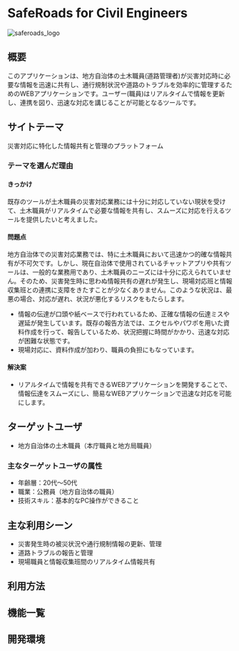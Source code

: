 # SafeRoads for Civil Engineers 

![saferoads_logo](https://github.com/user-attachments/assets/ae5b5989-6fe8-4a1c-b6ad-d7d3eeac05c6)

## 概要
このアプリケーションは、地方自治体の土木職員(道路管理者)が災害対応時に必要な情報を迅速に共有し、通行規制状況や道路のトラブルを効率的に管理するためのWEBアプリケーションです。ユーザー(職員)はリアルタイムで情報を更新し、連携を図り、迅速な対応を講じることが可能となるツールです。

## サイトテーマ
災害対応に特化した情報共有と管理のプラットフォーム

### テーマを選んだ理由
#### きっかけ
既存のツールが土木職員の災害対応業務には十分に対応していない現状を受けて、土木職員がリアルタイムで必要な情報を共有し、スムーズに対応を行えるツールを提供したいと考えました。

#### 問題点
地方自治体での災害対応業務では、特に土木職員において迅速かつ的確な情報共有が不可欠です。しかし、現在自治体で使用されているチャットアプリや共有ツールは、一般的な業務用であり、土木職員のニーズには十分に応えられていません。そのため、災害発生時に思わぬ情報共有の遅れが発生し、現場対応班と情報収集班との連携に支障をきたすことが少なくありません。このような状況は、最悪の場合、対応が遅れ、状況が悪化するリスクをもたらします。
- 情報の伝達が口頭や紙ベースで行われているため、正確な情報の伝達ミスや遅延が発生しています。既存の報告方法では、エクセルやパワポを用いた資料作成を行って、報告しているため、状況把握に時間がかかり、迅速な対応が困難な状態です。
- 現場対応に、資料作成が加わり、職員の負担にもなっています。

#### 解決案
- リアルタイムで情報を共有できるWEBアプリケーションを開発することで、情報伝達をスムーズにし、簡易なWEBアプリケーションで迅速な対応を可能にします。

## ターゲットユーザ
- 地方自治体の土木職員（本庁職員と地方局職員）

### 主なターゲットユーザの属性
- 年齢層：20代〜50代
- 職業：公務員（地方自治体の職員）
- 技術スキル：基本的なPC操作ができること

## 主な利用シーン
- 災害発生時の被災状況や通行規制情報の更新、管理
- 道路トラブルの報告と管理
- 現場職員と情報収集班間のリアルタイム情報共有

## 利用方法

## 機能一覧

## 開発環境

